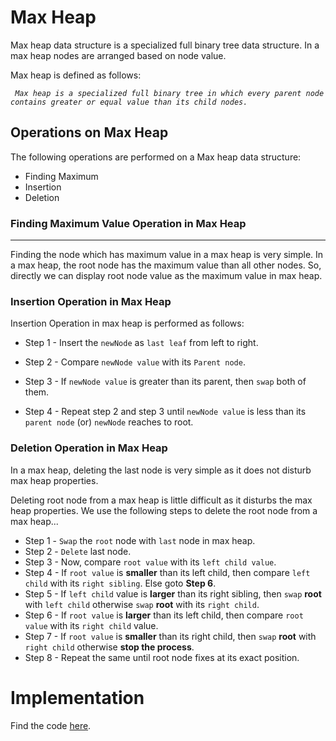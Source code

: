 # Max Heap
Max heap data structure is a specialized full binary tree data structure. In a max heap nodes are arranged based on node value.

Max heap is defined as follows:

_``` Max heap is a specialized full binary tree in which every parent node contains greater or equal value than its child nodes.```_

## Operations on Max Heap
The following operations are performed on a Max heap data structure:

- Finding Maximum
- Insertion
- Deletion


### Finding Maximum Value Operation in Max Heap
<hr>
Finding the node which has maximum value in a max heap is very simple. In a max heap, the root node has the maximum value than all other nodes. So, directly we can display root node value as the maximum value in max heap.

### Insertion Operation in Max Heap
Insertion Operation in max heap is performed as follows:

- Step 1 - Insert the `newNode` as `last leaf` from left to right.

- Step 2 - Compare `newNode value` with its `Parent node`.

- Step 3 - If `newNode value` is greater than its parent, then `swap` both of them.

- Step 4 - Repeat step 2 and step 3 until `newNode value` is less than its `parent node` (or) `newNode` reaches to root.

### Deletion Operation in Max Heap
In a max heap, deleting the last node is very simple as it does not disturb max heap properties.

Deleting root node from a max heap is little difficult as it disturbs the max heap properties. We use the following steps to delete the root node from a max heap...

- Step 1 - `Swap` the `root` node with `last` node in max heap.
- Step 2 - `Delete` last node.
- Step 3 - Now, compare `root value` with its `left child value`.
- Step 4 - If `root value` is **smaller** than its left child, then compare `left child` with its `right sibling`. Else goto **Step 6**.
- Step 5 - If `left child` value is **larger** than its right sibling, then `swap` **root** with `left child` otherwise `swap` **root** with its `right child`.
- Step 6 - If `root value` is **larger** than its left child, then compare `root value` with its `right child` value.
- Step 7 - If `root value` is **smaller** than its right child, then `swap` **root** with `right child` otherwise **stop the process**.
- Step 8 - Repeat the same until root node fixes at its exact position.

# Implementation

Find the code [here](https://github.com/Ankushdas178/DSA-in-C/blob/main/Tree/Max%20Heap/Code%20(Max%20heap).c).

